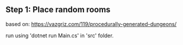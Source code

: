 ## Step 1: Place random rooms

based on: 
https://vazgriz.com/119/procedurally-generated-dungeons/

run using 'dotnet run Main.cs' in 'src' folder.